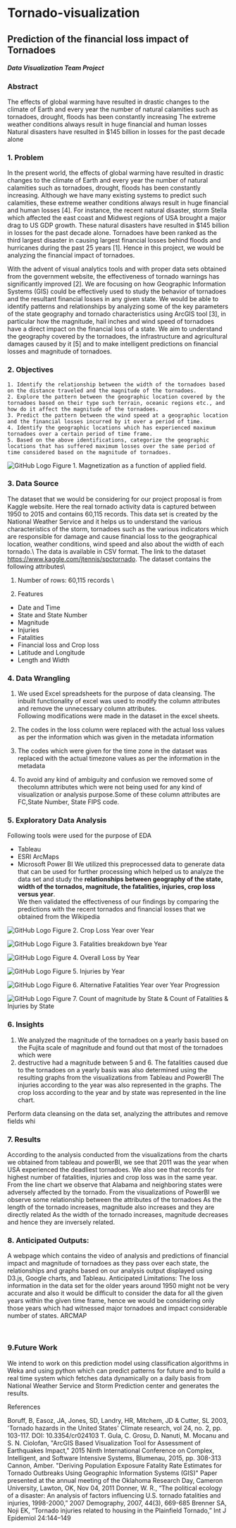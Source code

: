# Tornado-visualization
## Prediction of the financial loss impact of Tornadoes
##### Data Visualization Team Project

### Abstract
The effects of global warming have resulted in drastic changes to  the climate of Earth and every year the number of natural  calamities such as tornadoes, drought, floods has been constantly increasing The extreme weather conditions always result in huge financial  and human losses Natural disasters have resulted in $145 billion in losses for the past decade alone

### 1. Problem

In the present world, the effects of global warming have resulted in drastic changes to the climate of Earth and every year the number of natural calamities such as tornadoes, drought, floods has been constantly increasing. Although we have many existing systems to predict such calamities, these extreme weather conditions always result in huge financial and human losses [4]. For instance, the recent natural disaster, storm Stella which affected the east coast and Midwest regions of USA brought a major drag to US GDP growth. These natural disasters have resulted in $145 billion in losses for the past decade alone. Tornadoes have been ranked as the third largest disaster in causing largest financial losses behind floods and hurricanes during the past 25 years [1]. Hence in this project, we would be analyzing the financial impact of tornadoes.

With the advent of visual analytics tools and with proper data sets obtained from the government website, the effectiveness of tornado warnings has significantly improved [2]. We are focusing on how Geographic Information Systems (GIS) could be effectively used to study the behavior of tornadoes and the resultant financial losses in any given state. We would be able to identify patterns and relationships by analyzing some of the key parameters of the state geography and tornado characteristics using ArcGIS tool [3], in particular how the magnitude, hail inches and wind speed of tornadoes have a direct impact on the financial loss of a state. We aim to understand the geography covered by the tornadoes, the infrastructure and agricultural damages caused by it [5] and to make intelligent predictions on financial losses and magnitude of tornadoes.


### 2. Objectives
	1. Identify the relationship between the width of the tornadoes based on the distance traveled and the magnitude of the tornadoes.
	2. Explore the pattern between the geographic location covered by the tornadoes based on their type such terrain, oceanic regions etc., and how do it affect the magnitude of the tornadoes.
	3. Predict the pattern between the wind speed at a geographic location and the financial losses incurred by it over a period of time.
	4. Identify the geographic locations which has experienced maximum tornadoes over a certain period of time frame.
	5. Based on the above identifications, categorize the geographic locations that has suffered maximum losses over the same period of time considered based on the magnitude of tornadoes.

![GitHub Logo](/images/Page-2-Image-1.jpg)
Figure 1. Magnetization as a function of applied field.



### 3. Data Source
The dataset that we would be considering for our project proposal is from Kaggle website. Here the real tornado activity data is captured between 1950 to 2015 and contains 60,115 records. This data set is created by the National Weather Service and it helps us to understand the various characteristics of the storm, tornadoes such as the various indicators which are responsible for damage and cause financial loss to the geographical location, weather conditions, wind speed and also about the width of each tornado.\ 
The data is available in CSV format. The link to the dataset https://www.kaggle.com/jtennis/spctornado. The dataset contains the following attributes\
1. Number of rows:  60,115 records \

2. Features
* Date and Time 
* State and State Number
* Magnitude 
* Injuries
* Fatalities
* Financial loss and Crop loss
* Latitude and Longitude
* Length and Width 


### 4. Data Wrangling

1. We used Excel spreadsheets for the purpose of data cleansing. The inbuilt functionality of excel was used to modify the column attributes and remove the unnecessary column attributes. \
Following modifications were made in the dataset in the excel sheets.
2. The codes in the loss column were replaced with the actual loss values as per the information which was given in the metadata information
3. The codes which were given for the time zone in the dataset was replaced with the actual timezone values as per the information in the metadata

4. To avoid any kind of ambiguity and confusion we removed some of thecolumn attributes which were not being used for any kind of visualization or analysis purpose.Some of these column attributes are FC,State Number, State FIPS code.

### 5. Exploratory Data Analysis
Following tools were used for the purpose of EDA
* Tableau
* ESRI ArcMaps
* Microsoft Power BI
We utilized this  preprocessed  data to generate data that can be used for further processing which helped us to analyze the data set and study the 
**relationships between geography of the state, width of the tornados, magnitude, the fatalities, injuries, crop loss versus year**. \
We then validated  the effectiveness of our findings by comparing the predictions with the recent tornados and financial losses that we obtained from the Wikipedia

![GitHub Logo](/images/Page-3-Image-2.jpg)
Figure 2. Crop Loss Year over Year

![GitHub Logo](/images/Page-4-Image-3.jpg)
Figure 3. Fatalities breakdown bye Year

![GitHub Logo](/images/Page-4-Image-4.jpg)
Figure 4. Overall Loss by Year

![GitHub Logo](/images/Page-5-Image-5.jpg)
Figure 5. Injuries by Year

![GitHub Logo](/images/Page-5-Image-6.jpg)
Figure 6. Alternative Fatalities Year over Year Progression

![GitHub Logo](/images/Page-6-Image-7.jpg)
Figure 7. Count of magnitude by State & Count of Fatalities & Injuries by State


### 6. Insights

1. We analyzed the magnitude of the tornadoes on a yearly basis based on the Fujita scale of magnitude and found out that most of the tornadoes which were 
2. destructive had a magnitude between 5 and 6.
The fatalities caused due to the tornadoes on a yearly basis was also determined using the resulting graphs from the visualizations from Tableau and PowerBI
The injuries according to the year was also represented in the graphs.
The crop loss according to the year and  by state was represented in the line chart.

Perform data cleansing on the data set, analyzing the attributes and remove fields whi	
	
### 7.  Results
According to the analysis conducted from the visualizations from the charts we obtained from tableau and powerBI, we see that 2011 was the year when USA  experienced the deadliest tornadoes.
We also see that records for highest number of fatalities, injuries and crop loss was in the same year.
From the line chart we observe that Alabama and neighboring states were adversely affected by the tornado.
From the visualizations of PowerBI we observe some relationship between the attributes of the tornadoes
As the length of the tornado increases, magnitude also increases and they are directly related
As the width of the tornado increases, magnitude decreases and hence they are inversely related.

### 8. Anticipated Outputs:
A webpage which contains the video of analysis and predictions of financial impact and magnitude of tornadoes as they pass over each state, the relationships and graphs based on our analysis output displayed using D3.js, Google charts, and Tableau.
Anticipated Limitations:
The loss information in the data set for the older years around 1950 might not be very accurate and also it would be difficult to consider the data for all the given years within the given time frame, hence we would be considering only those years which had witnessed major tornadoes and impact considerable number of states.
ARCMAP

 

 

### 9.Future Work

We intend to work on this prediction model using classification algorithms in Weka and using python which can predict patterns for future and to build a real time system which fetches data dynamically on a daily basis from National Weather Service and Storm Prediction center and generates the results.

References


Boruff, B, Easoz, JA, Jones, SD, Landry, HR, Mitchem, JD & Cutter, SL 2003, 'Tornado hazards in the United States' Climate research, vol 24, no. 2, pp. 103-117. DOI: 10.3354/cr024103
T. Gula, C. Grosu, D. Nanuti, M. Mocanu and S. N. Ciolofan, "ArcGIS Based Visualization Tool for Assessment of Earthquakes Impact," 2015 Ninth International Conference on Complex, Intelligent, and Software Intensive Systems, Blumenau, 2015, pp. 308-313
Cannon, Amber. "Deriving Population Exposure Fatality Rate Estimates for Tornado Outbreaks Using Geographic Information Systems (GIS)" Paper presented at the annual meeting of the Oklahoma Research Day, Cameron University, Lawton, OK, Nov 04, 2011
Donner, W. R., “The political ecology of a disaster: An analysis of factors influencing U.S. tornado fatalities and injuries, 1998-2000,” 2007 Demography, 2007, 44(3), 669-685
Brenner SA, Noji EK, “Tornado injuries related to housing in the Plainfield Tornado,” Int J Epidemiol 24:144–149




